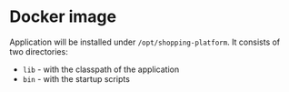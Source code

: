 # Docker image
Application will be installed under `/opt/shopping-platform`. It consists of two directories:
- `lib` - with the classpath of the application
- `bin` - with the startup scripts